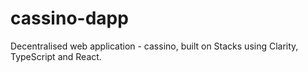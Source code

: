 # cassino-dapp
 Decentralised web application - cassino, built on Stacks using Clarity, TypeScript and React.
